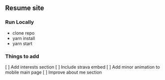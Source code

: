 ## Resume site

### Run Locally

- clone repo
- yarn install
- yarn start

### Things to add

[ ] Add interests section
[ ] Include strava embed
[ ] Add minor animation to mobile main page
[ ] Improve about me section
